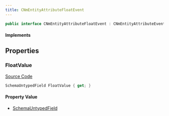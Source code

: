```yaml
---
title: CNmEntityAttributeFloatEvent
---
```


```csharp
public interface CNmEntityAttributeFloatEvent : CNmEntityAttributeEventBase, CNmEvent, ISchemaClass<CNmEvent>, ISchemaClass<CNmEntityAttributeEventBase>, ISchemaClass<CNmEntityAttributeFloatEvent>, ISchemaField, ISchemaClass, INativeHandle
```

#### Implements

## Properties

### FloatValue

[Source Code](https://github.com/swiftly-solution/swiftlys2/blob/beta/managed/src/SwiftlyS2.Generated/Schemas/Interfaces/CNmEntityAttributeFloatEvent.cs#L17)

```csharp
SchemaUntypedField FloatValue { get; }
```

#### Property Value

- [SchemaUntypedField](/docs/api/shared/schemas/schemauntypedfield)

